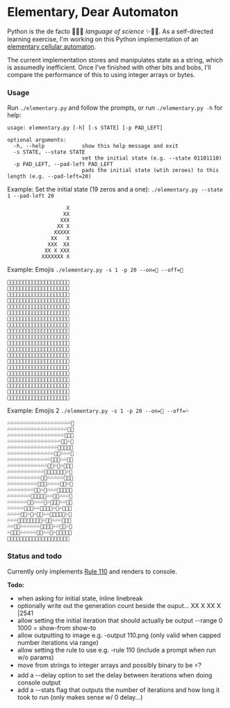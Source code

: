 # Elementary, Dear Automaton

Python is the de facto 🤖💡✨ _language of science_ ✨🧪🔬. As a self-directed learning exercise, I'm working on this Python implementation of an [elementary cellular automaton](https://en.wikipedia.org/wiki/Elementary_cellular_automaton).

The current implementation stores and manipulates state as a string, which is assumedly inefficient. Once I've finished with other bits and bobs, I'll compare the performance of this to using integer arrays or bytes.

### Usage

Run `./elementary.py` and follow the prompts, or run `./elementary.py -h` for help:
```
usage: elementary.py [-h] [-s STATE] [-p PAD_LEFT]

optional arguments:
  -h, --help            show this help message and exit
  -s STATE, --state STATE
                        set the initial state (e.g. --state 01101110)
  -p PAD_LEFT, --pad-left PAD_LEFT
                        pads the initial state (wtih zeroes) to this length (e.g. --pad-left=20)
```
Example: Set the initial state (19 zeros and a one): `./elementary.py --state 1 --pad-left 20`
```
                   X
                  XX
                 XXX
                XX X
               XXXXX
              XX   X
             XXX  XX
            XX X XXX
           XXXXXXX X
```
Example: Emojis `./elementary.py -s 1 -p 20 --on=🌳 --off=🌲`
```
🌲🌲🌲🌲🌲🌲🌲🌲🌲🌲🌲🌲🌲🌲🌲🌲🌲🌲🌲🌳
🌲🌲🌲🌲🌲🌲🌲🌲🌲🌲🌲🌲🌲🌲🌲🌲🌲🌲🌳🌳
🌲🌲🌲🌲🌲🌲🌲🌲🌲🌲🌲🌲🌲🌲🌲🌲🌲🌳🌳🌳
🌲🌲🌲🌲🌲🌲🌲🌲🌲🌲🌲🌲🌲🌲🌲🌲🌳🌳🌲🌳
🌲🌲🌲🌲🌲🌲🌲🌲🌲🌲🌲🌲🌲🌲🌲🌳🌳🌳🌳🌳
🌲🌲🌲🌲🌲🌲🌲🌲🌲🌲🌲🌲🌲🌲🌳🌳🌲🌲🌲🌳
🌲🌲🌲🌲🌲🌲🌲🌲🌲🌲🌲🌲🌲🌳🌳🌳🌲🌲🌳🌳
🌲🌲🌲🌲🌲🌲🌲🌲🌲🌲🌲🌲🌳🌳🌲🌳🌲🌳🌳🌳
🌲🌲🌲🌲🌲🌲🌲🌲🌲🌲🌲🌳🌳🌳🌳🌳🌳🌳🌲🌳
🌲🌲🌲🌲🌲🌲🌲🌲🌲🌲🌳🌳🌲🌲🌲🌲🌲🌳🌳🌳
🌲🌲🌲🌲🌲🌲🌲🌲🌲🌳🌳🌳🌲🌲🌲🌲🌳🌳🌲🌳
🌲🌲🌲🌲🌲🌲🌲🌲🌳🌳🌲🌳🌲🌲🌲🌳🌳🌳🌳🌳
🌲🌲🌲🌲🌲🌲🌲🌳🌳🌳🌳🌳🌲🌲🌳🌳🌲🌲🌲🌳
🌲🌲🌲🌲🌲🌲🌳🌳🌲🌲🌲🌳🌲🌳🌳🌳🌲🌲🌳🌳
🌲🌲🌲🌲🌲🌳🌳🌳🌲🌲🌳🌳🌳🌳🌲🌳🌲🌳🌳🌳
🌲🌲🌲🌲🌳🌳🌲🌳🌲🌳🌳🌲🌲🌳🌳🌳🌳🌳🌲🌳
🌲🌲🌲🌳🌳🌳🌳🌳🌳🌳🌳🌲🌳🌳🌲🌲🌲🌳🌳🌳
🌲🌲🌳🌳🌲🌲🌲🌲🌲🌲🌳🌳🌳🌳🌲🌲🌳🌳🌲🌳
🌲🌳🌳🌳🌲🌲🌲🌲🌲🌳🌳🌲🌲🌳🌲🌳🌳🌳🌳🌳
🌳🌳🌲🌳🌲🌲🌲🌲🌳🌳🌳🌲🌳🌳🌳🌳🌲🌲🌲🌳
```
Example: Emojis 2 `./elementary.py -s 1 -p 20 --on=🐙 --off=💦`
```
💦💦💦💦💦💦💦💦💦💦💦💦💦💦💦💦💦💦💦🐙
💦💦💦💦💦💦💦💦💦💦💦💦💦💦💦💦💦💦🐙🐙
💦💦💦💦💦💦💦💦💦💦💦💦💦💦💦💦💦🐙🐙🐙
💦💦💦💦💦💦💦💦💦💦💦💦💦💦💦💦🐙🐙💦🐙
💦💦💦💦💦💦💦💦💦💦💦💦💦💦💦🐙🐙🐙🐙🐙
💦💦💦💦💦💦💦💦💦💦💦💦💦💦🐙🐙💦💦💦🐙
💦💦💦💦💦💦💦💦💦💦💦💦💦🐙🐙🐙💦💦🐙🐙
💦💦💦💦💦💦💦💦💦💦💦💦🐙🐙💦🐙💦🐙🐙🐙
💦💦💦💦💦💦💦💦💦💦💦🐙🐙🐙🐙🐙🐙🐙💦🐙
💦💦💦💦💦💦💦💦💦💦🐙🐙💦💦💦💦💦🐙🐙🐙
💦💦💦💦💦💦💦💦💦🐙🐙🐙💦💦💦💦🐙🐙💦🐙
💦💦💦💦💦💦💦💦🐙🐙💦🐙💦💦💦🐙🐙🐙🐙🐙
💦💦💦💦💦💦💦🐙🐙🐙🐙🐙💦💦🐙🐙💦💦💦🐙
💦💦💦💦💦💦🐙🐙💦💦💦🐙💦🐙🐙🐙💦💦🐙🐙
💦💦💦💦💦🐙🐙🐙💦💦🐙🐙🐙🐙💦🐙💦🐙🐙🐙
💦💦💦💦🐙🐙💦🐙💦🐙🐙💦💦🐙🐙🐙🐙🐙💦🐙
💦💦💦🐙🐙🐙🐙🐙🐙🐙🐙💦🐙🐙💦💦💦🐙🐙🐙
💦💦🐙🐙💦💦💦💦💦💦🐙🐙🐙🐙💦💦🐙🐙💦🐙
💦🐙🐙🐙💦💦💦💦💦🐙🐙💦💦🐙💦🐙🐙🐙🐙🐙
🐙🐙💦🐙💦💦💦💦🐙🐙🐙💦🐙🐙🐙🐙💦💦💦🐙
```


### Status and todo

Currently only implements [Rule 110](https://en.wikipedia.org/wiki/Rule_110) and renders to console.

**Todo:**
- when asking for initial state, inline linebreak
- optionally write out the generation count beside the ouput... XX X XX X |2541
- allow setting the initial iteration that should actually be output
   --range 0 1000 = show-from show-to
- allow outputting to image e.g. -output 110.png (only valid when capped number iterations via range)
- allow setting the rule to use e.g. -rule 110 (include a prompt when run w/o params)
- move from strings to integer arrays and possibly binary to be ⚡️?
- add a --delay option to set the delay between iterations when doing console output
- add a --stats flag that outputs the number of iterations and how long it took to run (only makes sense w/ 0 delay...)
